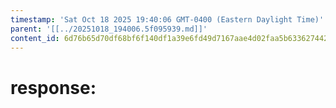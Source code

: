 ```yaml
---
timestamp: 'Sat Oct 18 2025 19:40:06 GMT-0400 (Eastern Daylight Time)'
parent: '[[../20251018_194006.5f095939.md]]'
content_id: 6d76b65d70df68bf6f140df1a39e6fd49d7167aae4d02faa5b63362744266256
---
```


# response:
